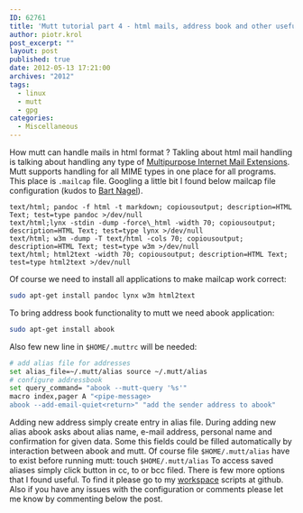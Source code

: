 ```yaml
---
ID: 62761
title: 'Mutt tutorial part 4 - html mails, address book and other useful features'
author: piotr.krol
post_excerpt: ""
layout: post
published: true
date: 2012-05-13 17:21:00
archives: "2012"
tags:
  - linux
  - mutt
  - gpg
categories:
  - Miscellaneous
---
```

How mutt can handle mails in html format ? Takling about html mail handling is
talking about handling any type of [Multipurpose Internet Mail Extensions](http://en.wikipedia.org/wiki/MIME).
Mutt supports handling for all MIME types in one place for all programs. This
place is `.mailcap` file. Googling a little bit I found below mailcap file
configuration (kudos to [Bart Nagel](http://trembits.blogspot.com/2011/12/viewing-html-in-mutt.html)).
```
text/html; pandoc -f html -t markdown; copiousoutput; description=HTML Text; test=type pandoc >/dev/null
text/html;lynx -stdin -dump -force\_html -width 70; copiousoutput; description=HTML Text; test=type lynx >/dev/null
text/html; w3m -dump -T text/html -cols 70; copiousoutput; description=HTML Text; test=type w3m >/dev/null
text/html; html2text -width 70; copiousoutput; description=HTML Text; test=type html2text >/dev/null
```
Of course we need to install all applications to make mailcap work correct:
```bash
sudo apt-get install pandoc lynx w3m html2text
```
To bring address book functionality to mutt we need abook application:
```bash
sudo apt-get install abook
```
Also few new line in `$HOME/.muttrc` will be needed:
```bash
# add alias file for addresses
set alias_file=~/.mutt/alias source ~/.mutt/alias
# configure addressbook
set query_command= "abook --mutt-query '%s'"
macro index,pager A "<pipe-message>
abook --add-email-quiet<return>" "add the sender address to abook"
```
Adding new address simply create entry in alias file. During adding new alias
abook asks about alias name, e-mail address, personal name and confirmation for
given data.  Some this fields could be filled automatically by interaction
between abook and mutt. Of course file `$HOME/.mutt/alias` have to exist before
running mutt:
touch `$HOME/.mutt/alias` To access saved aliases simply click <Tab> button in
cc, to or bcc filed.  There is few more options that I found useful. To find it
please go to my [workspace](https://github.com/pietrushnic/workspace) scripts at
github. Also if you have any issues with the configuration or comments please
let me know by commenting below the post.

